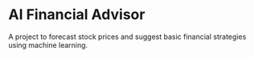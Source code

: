 # AI Financial Advisor

A project to forecast stock prices and suggest basic financial strategies using machine learning.
